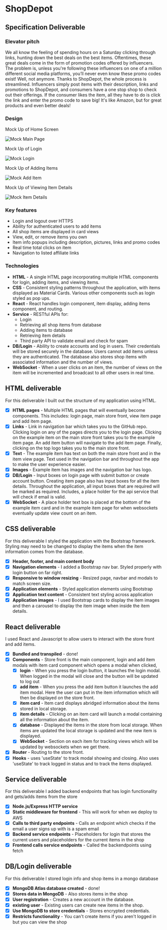 # ShopDepot

## Specification Deliverable

### Elevator pitch

We all know the feeling of spending hours on a Saturday clicking through links, hunting down the best deals on the best items. Oftentimes, these great deals come in the form of promotion codes offered by influencers. The problem is, unless you're following these influencers on one of a million different social media platforms, you’ll never even know these promo codes exist! Well, not anymore. Thanks to ShopDepot, the whole process is streamlined. Influencers simply post items with their description, links and promotions to ShopDepot, and consumers have a one stop shop to check out their offerings. If the consumer likes the item, all they have to do is click the link and enter the promo code to save big! It's like Amazon, but for great products and even better deals!

### Design
Mock Up of Home Screen

![Mock Main Page](res/MockMainPage.png)


Mock Up of Login

![Mock Login](res/MockLogin.png)


Mock Up of Adding Items

![Mock Add Item](res/MockAddItem.png)


Mock Up of Viewing Item Details

![Mock Item Details](res/MockItemDetails.png)

### Key features

- Login and logout over HTTPS
- Ability for authenticated users to add items
- All shop items are displayed in card views
- View, edit, or remove items you own
- Item info popups including description, pictures, links and promo codes
- Real time total clicks on item
- Navigation to listed affiliate links

### Technologies
- **HTML** - A single HTML page incorporating multiple HTML components for login, adding items, and viewing items.
- **CSS** - Consistent styling patterns throughout the application, with items displayed as Material Cards. Various other components such as login styled as pop ups.
- **React** - React handles login component, item display, adding items component, and routing.
- **Service** - RESTful APIs for:
  - Login
  - Retrieving all shop items from database
  - Adding items to database
  - Retrieving item details
  - Third party API to validate email and check for spam
- **DB/Login** - Ability to create accounts and log in users. Their credentials will be stored securely in the database. Users cannot add items unless they are authenticated. The database also stores shop items with associated information and the number of views.
- **WebSocket** - When a user clicks on an item, the number of views on the item will be incremented and broadcast to all other users in real time.

## HTML deliverable

For this deliverable I built out the structure of my application using HTML.

- [x] **HTML pages** - Multiple HTML pages that will eventually become components. This includes: login page, main store front, view item page and add item page.
- [x] **Links** - Link in navigation bar which takes you to the GitHub repo. Clicking login on any of the pages directs you to the login page. Clicking on the example item on the main store front takes you to the example item page. An add item button will navigate to the add item page. Finally, clicking on the top logo takes you to the main store front.
- [x] **Text** - The example item has text on both the main store front and in the item view page. Text used in the navigation bar and throughout the app to make the user experience easier.
- [x] **Images** - Example item has images and the navigation bar has logo.
- [x] **DB/Login** - Input boxes on login page with submit button or create account button. Creating item page also has input boxes for all the item details. Throughout the application, all input boxes that are required will be marked as required. Includes, a place holder for the api service that will check if email is valid.
- [x] **WebSocket** - A place holder text box is placed at the bottom of the example item card and in the example item page for when websockets eventually update view count on an item.

## CSS deliverable

For this deliverable I styled the application with the Bootstrap framework. Styling may need to be changed to display the items when the item information comes from the database.

- [x] **Header, footer, and main content body**
- [x] **Navigation elements** - I added a Bootstrap nav bar. Styled properly with login button on far right.
- [x] **Responsive to window resizing** - Resized page, navbar and modals to match screen size.
- [x] **Application elements** - Styled application elements using Bootstrap
- [x] **Application text content** - Consistent text styling across application
- [x] **Application images** - I used Bootstrap cards to display the item images and then a carousel to display the item image when inside the item details.

## React deliverable

I used React and Javascript to allow users to interact with the store front and add items.

- [x] **Bundled and transpiled** - done!
- [x] **Components** - Store front is the main component, login and add item modals with item card component which opens a modal when clicked, 
  - [x] **login** - When you press the login button, it launches the login modal. When logged in the modal will close and the button will be updated to log out
  - [x] **add item** - When you press the add item button it launches the add item modal. Here the user can put in the item information which will then be displayed on the store front.
  - [x] **item card** - Item card displays abridged information about the items stored in local storage.
  - [x] **item details** - Clicking on an item card will launch a modal containing all the information about the item.
  - [x] **database** - Displayed the items in the store from local storage. When items are updated the local storage is updated and the new item is displayed.
  - [x] **WebSocket** - Section on each item for tracking views which will be updated by websockets when we get there.
- [x] **Router** - Routing to the store front.
- [x] **Hooks** - uses 'useState' to track modal showing and closing. Also uses 'useState' to track logged in status and to track the items displayed.

## Service deliverable

For this deliverable I added backend endpoints that has login functionality and gets/adds items from the store

- [x] **Node.js/Express HTTP service**
- [x] **Static middleware for frontend** - This will work for when we deploy to AWS
- [x] **Calls to third party endpoints** - Calls an endpoint which checks if the email a user signs up with is a spam email
- [x] **Backend service endpoints** - Placeholders for login that stores the current users and placeholders for the current items in the shop
- [x] **Frontend calls service endpoints** - Called the backendpoints using fetch

## DB/Login deliverable

For this deliverable I stored login info and shop items in a mongo database 

- [x] **MongoDB Atlas database created** - done!
- [x] **Stores data in MongoDB** - Also stores items in the shop
- [x] **User registration** - Creates a new account in the database.
- [x] **existing user** - Existing users can create new items in the shop.
- [x] **Use MongoDB to store credentials** - Stores encrypted credentials.
- [x] **Restricts functionality** - You can't create items if you aren't logged in but you can view the shop